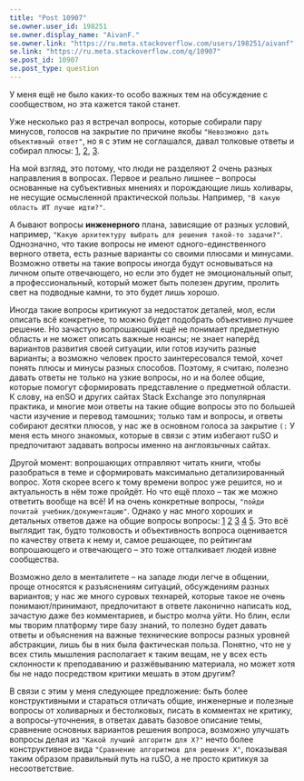 ```yaml
---
title: "Post 10907"
se.owner.user_id: 198251
se.owner.display_name: "AivanF."
se.owner.link: "https://ru.meta.stackoverflow.com/users/198251/aivanf"
se.link: "https://ru.meta.stackoverflow.com/q/10907"
se.post_id: 10907
se.post_type: question
---
```

<p>У меня ещё не было каких-то особо важных тем на обсуждение с сообществом, но эта кажется такой станет.</p>
<p>Уже несколько раз я встречал вопросы, которые собирали пару минусов, голосов на закрытие по причине якобы <code>&quot;Невозможно дать объективный ответ&quot;</code>, но я с этим не соглашался, давал толковые ответы и собирал плюсы: <a href="https://ru.stackoverflow.com/q/1186646/198251">1</a>, <a href="https://ru.stackoverflow.com/q/987614/198251">2</a>, <a href="https://ru.stackoverflow.com/a/1169372/198251">3</a>.</p>
<p>На мой взгляд, это потому, что люди не разделяют 2 очень разных направления в вопросах. Первое и реально лишнее – вопросы основанные на субъективных мнениях и порождающие лишь холивары, не несущие осмысленной практической пользы. Например, <code>&quot;В какую область ИТ лучше идти?&quot;</code>.</p>
<p>А бывают вопросы <strong>инженерного</strong> плана, зависящие от разных условий, например, <code>&quot;Какую архитектуру выбрать для решения такой-то задачи?&quot;</code>. Однозначно, что такие вопросы не имеют одного-единственного верного ответа, есть разные варианты со своими плюсами и минусами. Возможно ответы на такие вопросы иногда будут основываться на личном опыте отвечающего, но если это будет не эмоциональный опыт, а профессиональный, который может быть полезен другим, пролить свет на подводные камни, то это будет лишь хорошо.</p>
<p>Иногда такие вопросы критикуют за недостаток деталей, мол, если описать всё конкретнее, то можно будет подобрать объективно лучшее решение. Но зачастую вопрошающий ещё не понимает предметную область и не может описать важные нюансы; не знает наперёд вариантов развития своей ситуации, или готов изучить разные варианты; а возможно человек просто заинтересовался темой, хочет понять плюсы и минусы разных способов. Поэтому, я считаю, полезно давать ответы не только на узкие вопросы, но и на более общие, которые помогут сформировать представление о предметной области. К слову, на enSO и других сайтах Stack Exchange это популярная практика, и многие мои ответы на такие общие вопросы это по большей части изучение и перевод тамошних; только там и вопросы, и ответы собирают десятки плюсов, у нас же в основном голоса за закрытие <code>(:</code> У меня есть много знакомых, которые в связи с этим избегают ruSO и предпочитают задавать вопросы именно на англоязычных сайтах.</p>
<p>Другой момент: вопрошающих отправляют читать книги, чтобы разобраться в теме и сформировать максимально детализированный вопрос. Хотя скорее всего к тому времени вопрос уже решится, но и актуальность в нём тоже пройдёт. Но что ещё плохо – так же можно ответить вообще на всё! И на очень конкретные вопросы, <code>&quot;пойди почитай учебник/документацию&quot;</code>. Однако у нас много хороших и детальных ответов даже на общие вопросы вопросы: <a href="https://ru.stackoverflow.com/a/427323/198251">1</a> <a href="https://ru.stackoverflow.com/q/1021/198251">2</a> <a href="https://ru.stackoverflow.com/q/460207/198251">3</a> <a href="https://ru.stackoverflow.com/q/470453/198251">4</a> <a href="https://ru.stackoverflow.com/q/471343/198251">5</a>. Это всё выглядит так, будто толковость и объективность вопроса оценивается по качеству ответа к нему и, самое решающее, по рейтингам вопрошающего и отвечающего – это тоже отталкивает людей извне сообщества.</p>
<p>Возможно дело в менталитете – на западе люди легче в общении, проще относятся к разъяснениям ситуаций, обсуждениям разных вариантов; у нас же много суровых технарей, которые такое не очень понимают/принимают, предпочитают в ответе лаконично написать код, зачастую даже без комментариев, и быстро молча уйти. Но блин, если мы творим платформу тире базу знаний, то полезно будет давать ответы и объяснения на важные технические вопросы разных уровней абстракции, лишь бы в них была фактическая польза. Понятно, что не у всех стиль мышления располагает к таким вещам, не у всех есть склонности к преподаванию и разжёвыванию материала, но может хотя бы не надо посредством критики мешать в этом другим?</p>
<p>В связи с этим у меня следующее предложение: быть более конструктивными и стараться отличать общие, инженерные и полезные вопросы от холиварных и бестолковых, писать в комментах не критику, а вопросы-уточнения, в ответах давать базовое описание темы, сравнение основных вариантов решения вопроса, возможно улучшать вопросы делая из <code>&quot;Какой лучший алгоритм для X?&quot;</code> нечто более конструктивное вида <code>&quot;Сравнение алгоритмов для решения X&quot;</code>, показывая таким образом правильный путь на ruSO, а не просто критикуя за несоответствие.</p>
